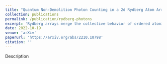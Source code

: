 ```yaml
---
title: "Quantum Non-Demolition Photon Counting in a 2d Rydberg Atom Array"
collection: publications
permalink: /publication/rydberg-photons
excerpt: 'Rydberg arrays merge the collective behavior of ordered atomic arrays with the controllability and optical nonlinearities of Rydberg systems, resulting in a powerful platform for realizing photonic many-body physics. As an application of this platform, we propose a protocol for quantum non-demolition (QND) photon counting. Our protocol involves photon storage in the Rydberg array, an observation phase consisting of a series of Rabi flops to a Rydberg state and measurements, and retrieval of the stored photons. The Rabi frequency experiences a \sqrt{n} collective enhancement, where n is the number of photons stored in the array. Projectively measuring the presence or absence of a Rydberg excitation after oscillating for some time is thus a weak measurement of photon number. We demonstrate that the photon counting protocol can be used to distill Fock states from arbitrary pure or mixed initial states and to perform photonic state discrimination. We confirm that the protocol still works in the presence of experimentally realistic noise.'
date: 2022-10-19
venue: 'arXiv'
paperurl: 'https://arxiv.org/abs/2210.10798'
citation: ''
---
```

Description

<!-- [Download paper here](http://academicpages.github.io/files/paper3.pdf)
 -->
<!-- Recommended citation: Your Name, You. (2015). "Paper Title Number 3." <i>Journal 1</i>. 1(3). -->
